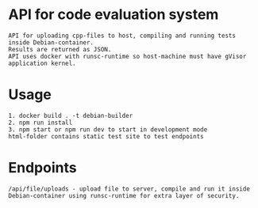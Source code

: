 # API for code evaluation system
	API for uploading cpp-files to host, compiling and running tests inside Debian-container.
	Results are returned as JSON.
	API uses docker with runsc-runtime so host-machine must have gVisor application kernel.
# Usage
	1. docker build . -t debian-builder
	2. npm run install
	3. npm start or npm run dev to start in development mode
	html-folder contains static test site to test endpoints
# Endpoints
	/api/file/uploads - upload file to server, compile and run it inside Debian-container using runsc-runtime for extra layer of security.
